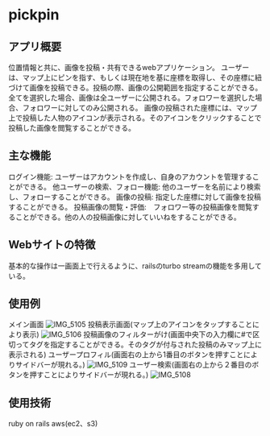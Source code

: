 # pickpin

## アプリ概要
位置情報と共に、画像を投稿・共有できるwebアプリケーション。
ユーザーは、マップ上にピンを指す、もしくは現在地を基に座標を取得し、その座標に紐づけて画像を投稿できる。投稿の際、画像の公開範囲を指定することができる。全てを選択した場合、画像は全ユーザーに公開される。フォロワーを選択した場合、フォロワーに対してのみ公開される。
画像の投稿された座標には、マップ上で投稿した人物のアイコンが表示される。そのアイコンをクリックすることで投稿した画像を閲覧することができる。

## 主な機能
ログイン機能: ユーザーはアカウントを作成し、自身のアカウントを管理することができる。
他ユーザーの検索、フォロー機能: 他のユーザーを名前により検索し、フォローすることができる。
画像の投稿: 指定した座標に対して画像を投稿することができる。
投稿画像の閲覧・評価:　フォロワー等の投稿画像を閲覧することができる。他の人の投稿画像に対していいねをすることができる。 

## Webサイトの特徴
基本的な操作は一画面上で行えるように、railsのturbo streamの機能を多用している。

## 使用例
メイン画面
![IMG_5105](https://github.com/tarou-jp/project2024/assets/117962902/67febf67-e906-4621-960e-cbf6ff80073a)
投稿表示画面(マップ上のアイコンをタップすることにより表示)
![IMG_5106](https://github.com/tarou-jp/project2024/assets/117962902/77bbfb68-0ab5-4d3c-bcea-4fd9ab93b488)
投稿画像のフィルターがけ(画面中央下の入力欄に#で区切ってタグを指定することができる。そのタグが付与された投稿のみマップ上に表示される)
ユーザープロフィル(画面右の上から1番目のボタンを押すことによりサイドバーが現れる。)
![IMG_5109](https://github.com/tarou-jp/project2024/assets/117962902/fc2be323-7923-42e7-ae95-2ecf8d9687ff)
ユーザー検索(画面右の上から２番目のボタンを押すことによりサイドバーが現れる。)
![IMG_5108](https://github.com/tarou-jp/project2024/assets/117962902/ad5a30f6-0fe1-48a8-909e-ce441460343e)




## 使用技術
ruby on rails
aws(ec2、s3)
